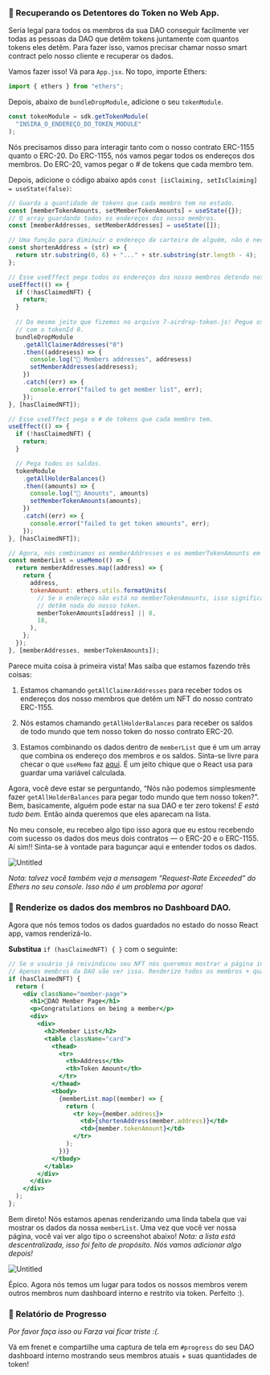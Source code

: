 ### 🥺 Recuperando os Detentores do Token no Web App.

Seria legal para todos os membros da sua DAO conseguir facilmente ver todas as pessoas da DAO que detêm tokens juntamente com quantos tokens eles detêm. Para fazer isso, vamos precisar chamar nosso smart contract pelo nosso cliente e recuperar os dados.

Vamos fazer isso! Vá para `App.jsx`. No topo, importe Ethers:

```jsx
import { ethers } from "ethers";
```

Depois, abaixo de `bundleDropModule`, adicione o seu `tokenModule`.

```jsx
const tokenModule = sdk.getTokenModule(
  "INSIRA_O_ENDEREÇO_DO_TOKEN_MODULE"
);
```

Nós precisamos disso para interagir tanto com o nosso contrato ERC-1155 quanto o ERC-20. Do ERC-1155, nós vamos pegar todos os endereços dos membros. Do ERC-20, vamos pegar o # de tokens que cada membro tem.

Depois, adicione o código abaixo após `const [isClaiming, setIsClaiming] = useState(false)`:

```jsx
// Guarda a quantidade de tokens que cada membro tem no estado.
const [memberTokenAmounts, setMemberTokenAmounts] = useState({});
// O array guardando todos os endereços dos nosso membros.
const [memberAddresses, setMemberAddresses] = useState([]);

// Uma função para diminuir o endereço da carteira de alguém, não é necessário mostrar a coisa toda.
const shortenAddress = (str) => {
  return str.substring(0, 6) + "..." + str.substring(str.length - 4);
};

// Esse useEffect pega todos os endereços dos nosso membros detendo nosso NFT.
useEffect(() => {
  if (!hasClaimedNFT) {
    return;
  }
  
  // Do mesmo jeito que fizemos no arquivo 7-airdrop-token.js! Pegue os usuários que tem nosso NFT
  // com o tokenId 0.
  bundleDropModule
    .getAllClaimerAddresses("0")
    .then((addresess) => {
      console.log("🚀 Members addresses", addresess)
      setMemberAddresses(addresess);
    })
    .catch((err) => {
      console.error("failed to get member list", err);
    });
}, [hasClaimedNFT]);

// Esse useEffect pega o # de tokens que cada membro tem.
useEffect(() => {
  if (!hasClaimedNFT) {
    return;
  }

  // Pega todos os saldos.
  tokenModule
    .getAllHolderBalances()
    .then((amounts) => {
      console.log("👜 Amounts", amounts)
      setMemberTokenAmounts(amounts);
    })
    .catch((err) => {
      console.error("failed to get token amounts", err);
    });
}, [hasClaimedNFT]);

// Agora, nós combinamos os memberAddresses e os memberTokenAmounts em um único array
const memberList = useMemo(() => {
  return memberAddresses.map((address) => {
    return {
      address,
      tokenAmount: ethers.utils.formatUnits(
        // Se o endereço não está no memberTokenAmounts, isso significa que eles não
        // detêm nada do nosso token.
        memberTokenAmounts[address] || 0,
        18,
      ),
    };
  });
}, [memberAddresses, memberTokenAmounts]);
```

Parece muita coisa à primeira vista! Mas saiba que estamos fazendo três coisas:

1) Estamos chamando `getAllClaimerAddresses` para receber todos os endereços dos nosso membros que detêm um NFT do nosso contrato ERC-1155.

2) Nós estamos chamando `getAllHolderBalances` para receber os saldos de todo mundo que tem nosso token do nosso contrato ERC-20.

3) Estamos combinando os dados dentro de `memberList` que é um um array que combina os endereço dos membros e os saldos. Sinta-se livre para checar o que `useMemo` faz [aqui](https://reactjs.org/docs/hooks-reference.html#usememo). É um jeito chique que o React usa para guardar uma variável calculada.

Agora, você deve estar se perguntando, “Nós não podemos simplesmente fazer `getAllHolderBalances` para pegar todo mundo que tem nosso token?”. Bem, basicamente, alguém pode estar na sua DAO e ter zero tokens! *E está tudo bem.* Então ainda queremos que eles aparecam na lista.

No meu console, eu recebeo algo tipo isso agora que eu estou recebendo com sucesso os dados dos meus dois contratos — o ERC-20 e o ERC-1155. Aí sim!! Sinta-se à vontade para bagunçar aqui e entender todos os dados.

![Untitled](https://i.imgur.com/qx8rfRZ.png)

*Nota: talvez você também veja a mensagem “Request-Rate Exceeded” do Ethers no seu console. Isso não é um problema por agora!*

### 🤯 Renderize os dados dos membros no Dashboard DAO.

Agora que nós temos todos os dados guardados no estado do nosso React app, vamos renderizá-lo.

**Substitua** `if (hasClaimedNFT) { }` com o seguinte:

```jsx
// Se o usuário já reivindicou seu NFT nós queremos mostrar a página interna da DAO para ele
// Apenas membros da DAO vão ver isso. Renderize todos os membros + quantidade de tokens
if (hasClaimedNFT) {
  return (
    <div className="member-page">
      <h1>🍪DAO Member Page</h1>
      <p>Congratulations on being a member</p>
      <div>
        <div>
          <h2>Member List</h2>
          <table className="card">
            <thead>
              <tr>
                <th>Address</th>
                <th>Token Amount</th>
              </tr>
            </thead>
            <tbody>
              {memberList.map((member) => {
                return (
                  <tr key={member.address}>
                    <td>{shortenAddress(member.address)}</td>
                    <td>{member.tokenAmount}</td>
                  </tr>
                );
              })}
            </tbody>
          </table>
        </div>
      </div>
    </div>
  );
};
```

Bem direto! Nós estamos apenas renderizando uma linda tabela que vai mostrar os dados da nossa `memberList`. Uma vez que você ver nossa página, você vai ver algo tipo o screenshot abaixo! *Nota: a lista está descentralizada, isso foi feito de propósito. Nós vamos adicionar algo depois!*

![Untitled](https://i.imgur.com/HZCHFak.png)

Épico. Agora nós temos um lugar para todos os nossos membros verem outros membros num dashboard interno e restrito via token. Perfeito :).

### 🚨 Relatório de Progresso

*Por favor faça isso ou Farza vai ficar triste :(.*

Vá em frenet e compartilhe uma captura de tela em `#progress` do seu DAO dashboard interno mostrando seus membros atuais + suas quantidades de token!